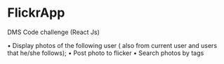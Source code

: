 # FlickrApp
DMS Code challenge (React Js)

•	Display photos of the following user ( also from current user and users that he/she follows);
•	Post photo to flicker 
•	Search photos by tags
